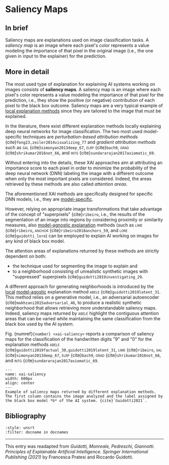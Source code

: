 # Saliency Maps

## In brief

Saliency maps are explanations used on image classification tasks. A *saliency map* is an image where each pixel's color represents a value modeling the importance of that pixel in the original image (i.e., the one given in input to the explainer) for the prediction.

## More in detail

The most used type of explanation for explaining AI systems working on images consists of **saliency maps**. A saliency map is an image where each pixel's color represents a value modeling the importance of that pixel for the prediction, i.e., they show the positive (or negative) contribution of each pixel to the black box
outcome. Saliency maps are a very typical example of [local explanation methods](./global_local.md) since they are tailored to the image that must be explained. 

In the literature, there exist different explanation methods locally explaining deep neural networks for image classification. The two most used model-specific techniques are *perturbation-based attribution methods* {cite}`fong23,zeiler2014visualizing_77` and
*gradient attribution methods* such as <span style="font-variant:small-caps;">sal</span> {cite}`simonyan2013deep_67`, <span style="font-variant:small-caps;">elrp</span> {cite}`bach9`, <span style="font-variant:small-caps;">grad</span> {cite}`shrikumar2016not_66`, and <span style="font-variant:small-caps;">intg</span> {cite}`sundararajan2017axiomatic_69`. 

Without entering into the details, these XAI approaches aim at attributing an importance score to each pixel in order to minimize the probability of the deep neural network (DNN) labeling the image with a different outcome when only the most important pixels are considered. Indeed, the areas retrieved by these methods are also called *attention areas*.

The aforementioned XAI methods are specifically designed for specific DNN models, i.e., they are [model-specific](./model_specific.md). 

However, relying on appropriate image transformations that take advantage of the concept of "superpixels" {cite}`ribeiro`, i.e., the results of the segmentation of an image into regions by considering proximity or similarity measures, also [model-agnostic explanation](./model_spedific.md) methods (such as <span style="font-variant:small-caps;">lime</span> {cite}`ribeiro`, <span style="font-variant:small-caps;">anchor</span> {cite}`ribeiro2018anchors_59`, and <span style="font-variant:small-caps;">lore</span> {cite}`guidotti_lore`) can be employed to explain AI working on images for any kind of black box model. 

The attention areas of explanations returned by these methods are strictly dependent on both:
- the technique used for segmenting the image to explain and
- to a neighborhood consisting of unrealistic synthetic images with "suppressed"
superpixels {cite}`guidotti2019investigating_29`.

A different approach for generating neighborhoods is introduced by the [local](./global_local.md) [model-agostic](./model_specific.md) explanation method
<span style="font-variant:small-caps;">abele</span> {cite}`guidotti2019latent_31`. This method relies on a generative model, i.e., an adversarial autoencoder {cite}`makhzani2015adversarial_46`, to produce a realistic synthetic neighborhood that allows retrieving more understandable saliency maps. 
Indeed, saliency maps returned by <span style="font-variant:small-caps;">abele</span> highlight the contiguous attention
areas that can be varied while maintaining the same classification from the black
box used by the AI system. 

Fig. {numref}`{number} <xai-saliency>` reports a comparison of saliency maps for
the classification of the handwritten digits "9" and "0" for the explanation methods
<span style="font-variant:small-caps;">abele</span> {cite}`guidotti2019factual_30,guidotti2019latent_31`, <span style="font-variant:small-caps;">lime</span> {cite}`ribeiro`, <span style="font-variant:small-caps;">sal</span> {cite}`simonyan2013deep_67`, <span style="font-variant:small-caps;">elrp</span> {cite}`bach9`, <span style="font-variant:small-caps;">grad</span> {cite}`shrikumar2016not_66`, and <span style="font-variant:small-caps;">intg</span> {cite}`sundararajan2017axiomatic_69`.

```{figure} ./saliency.png
---
name: xai-saliency
width: 600px
align: center
---
Example of saliency maps returned by different explanation methods. The first column contains the image analyzed and the label assigned by the black box model *b* of the AI system. {cite}`Guidotti2021`.
```

## Bibliography

```{bibliography}
:style: unsrt
:filter: docname in docnames
```

---
 
 
This entry was readapted from *Guidotti, Monreale, Pedreschi, Giannotti. Principles of Explainable Artificial Intelligence. Springer International Publishing (2021)* by Francesca Pratesi and Riccardo Guidotti.

